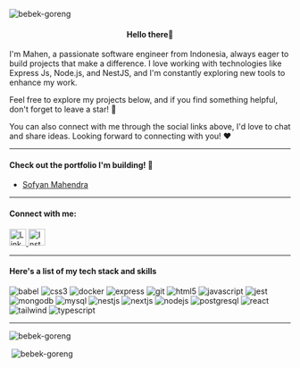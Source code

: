 <p align="left"> <img src="https://komarev.com/ghpvc/?username=bebek-goreng&label=Profile%20views&color=0e75b6&style=flat" alt="bebek-goreng" /> </p>
<h4 align="center">Hello there👋</h4>
<p>I'm Mahen, a passionate software engineer from Indonesia, always eager to build projects that make a difference. I love working with technologies like Express Js, Node.js, and NestJS, and I'm constantly exploring new tools to enhance my work.

Feel free to explore my projects below, and if you find something helpful, don't forget to leave a star! 🌟

You can also connect with me through the social links above, I'd love to chat and share ideas. Looking forward to connecting with you! ❤️</p>


---

<h4>Check out the portfolio I'm building! 🌟</h4>

- [Sofyan Mahendra](https://sofyan-mahendra.vercel.app/)
 
 --- 

<h4 align="left">Connect with me:</h4>
<p align="left">
  <a href="https://linkedin.com/in/sofyan-mahendra" target="_blank">
    <img src="https://cdn2.iconfinder.com/data/icons/social-media-2285/512/1_Linkedin_unofficial_colored_svg-48.png" alt="LinkedIn" width="30" height="30"/>
  </a>
  
  <a href="https://instagram.com/bebekbetutuuuuuu" target="_blank">
    <img src="https://cdn2.iconfinder.com/data/icons/social-media-applications/64/social_media_applications_3-instagram-48.png" alt="Instagram" width="30" height="30"/>
  </a>
</p>

---

<h4 align="left">Here's a list of my tech stack and skills</h4>
<p align="left">
  <img src="https://img.shields.io/badge/Babel-F9DC3E?style=for-the-badge&logo=babel&logoColor=black" alt="babel" />
  <img src="https://img.shields.io/badge/CSS3-1572B6?style=for-the-badge&logo=css3&logoColor=white" alt="css3" />
  <img src="https://img.shields.io/badge/Docker-2496ED?style=for-the-badge&logo=docker&logoColor=white" alt="docker" />
  <img src="https://img.shields.io/badge/Express.js-404D59?style=for-the-badge&logo=express&logoColor=white" alt="express" />
  <img src="https://img.shields.io/badge/Git-F05032?style=for-the-badge&logo=git&logoColor=white" alt="git" />
  <img src="https://img.shields.io/badge/HTML5-E34F26?style=for-the-badge&logo=html5&logoColor=white" alt="html5" />
  <img src="https://img.shields.io/badge/JavaScript-F7DF1E?style=for-the-badge&logo=javascript&logoColor=black" alt="javascript" />
  <img src="https://img.shields.io/badge/Jest-C21325?style=for-the-badge&logo=jest&logoColor=white" alt="jest" />
  <img src="https://img.shields.io/badge/MongoDB-4EA94B?style=for-the-badge&logo=mongodb&logoColor=white" alt="mongodb" />
  <img src="https://img.shields.io/badge/MySQL-4479A1?style=for-the-badge&logo=mysql&logoColor=white" alt="mysql" />
  <img src="https://img.shields.io/badge/NestJS-E0234E?style=for-the-badge&logo=nestjs&logoColor=white" alt="nestjs" />
  <img src="https://img.shields.io/badge/Next.js-000000?style=for-the-badge&logo=next.js&logoColor=white" alt="nextjs" />
  <img src="https://img.shields.io/badge/Node.js-339933?style=for-the-badge&logo=node.js&logoColor=white" alt="nodejs" />
  <img src="https://img.shields.io/badge/PostgreSQL-336791?style=for-the-badge&logo=postgresql&logoColor=white" alt="postgresql" />
  <img src="https://img.shields.io/badge/React-20232A?style=for-the-badge&logo=react&logoColor=61DAFB" alt="react" />
  <img src="https://img.shields.io/badge/Tailwind_CSS-38B2AC?style=for-the-badge&logo=tailwind-css&logoColor=white" alt="tailwind" />
  <img src="https://img.shields.io/badge/TypeScript-3178C6?style=for-the-badge&logo=typescript&logoColor=white" alt="typescript" />
</p>

---

<p>
<img align="center" src="https://github-readme-streak-stats.herokuapp.com/?user=bebek-goreng&" alt="bebek-goreng" /> 
</p>
<p>
 &nbsp;<img align="center" src="https://github-readme-stats.vercel.app/api?username=bebek-goreng&show_icons=true&locale=en" alt="bebek-goreng" />
</p>




